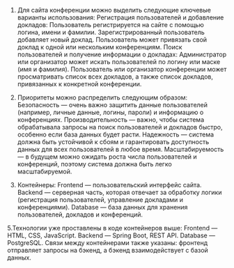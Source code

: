 1. Для сайта конференции можно выделить следующие ключевые варианты использования:
Регистрация пользователей и добавление докладов:
Пользователь регистрируется на сайте с помощью логина, имени и фамилии.
Зарегистрированный пользователь добавляет новый доклад.
Пользователь может привязать свой доклад к одной или нескольким конференциям.
Поиск пользователей и получение информации о докладах:
Администратор или организатор может искать пользователей по логину или маске (имя и фамилия).
Пользователь или организатор конференции может просматривать список всех докладов, а также список докладов, привязанных к конкретной конференции.

2. Приоритеты можно распределить следующим образом:
Безопасность — очень важно защитить данные пользователей (например, личные данные, логины, пароли) и информацию о конференциях.
Производительность — важно, чтобы система обрабатывала запросы на поиск пользователей и докладов быстро, особенно если база данных будет расти.
Надежность — система должна быть устойчивой к сбоям и гарантировать доступность данных для всех пользователей в любое время.
Масштабируемость — в будущем можно ожидать роста числа пользователей и конференций, поэтому система должна быть легко масштабируемой.

4. Контейнеры:
Frontend — пользовательский интерфейс сайта.
Backend — серверная часть, которая отвечает за обработку логики (регистрация пользователей, управление докладами и конференциями).
Database — база данных для хранения пользователей, докладов и конференций.

5.Технологии уже проставлены в коде контейнеров выше:
Frontend — HTML, CSS, JavaScript.
Backend — Spring Boot, REST API.
Database — PostgreSQL.
Связи между контейнерами также указаны: фронтенд отправляет запросы на бэкенд, а бэкенд взаимодействует с базой данных.